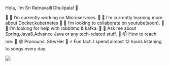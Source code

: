 Hola, I'm Sri  Ratnavalli Dhulipala! 👋

	🔭 I’m currently working on Microservices.
	🌱 I’m currently learning more about Docker,kubernetes
	👯 I’m looking to collaborate on youtube(soon).
	🤔 I’m looking for help with rabbitmq & kafka.
	💬 Ask me about Spring,Java8,Advance Java or any tech-related stuff.
	📫 How to reach me: 
	😄 Pronouns: She/Her
	⚡ Fun fact: I spend almost 12 hours listening to songs every day.


 <img src="https://github-readme-stats.vercel.app/api?username=dsrvalli&&show_icons=true&title_color=ffffff&icon_color=bb2acf&text_color=daf7dc&bg_color=151515">
 






